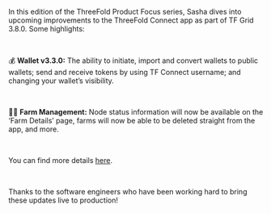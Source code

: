 In this edition of the ThreeFold Product Focus series, Sasha dives into upcoming improvements to the ThreeFold Connect app as part of TF Grid 3.8.0. Some highlights:

<br/>

💰 **Wallet v3.3.0:** The ability to initiate, import and convert wallets to public wallets; send and receive tokens by using TF Connect username; and changing your wallet’s visibility.

<br/>

👩‍🌾 **Farm Management:** Node status information will now be available on the ‘Farm Details’ page, farms will now be able to be deleted straight from the app, and more.

<br/>

You can find more details [here](https://forum.threefold.io/t/tf-product-focus-tfconnect-app-tfgrid-v3-8-0/3409).

<br/>

Thanks to the software engineers who have been working hard to bring these updates live to production!